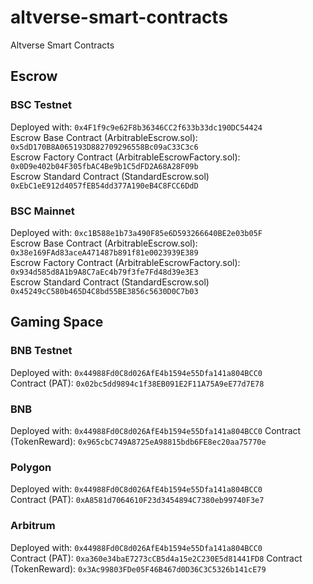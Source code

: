 # altverse-smart-contracts
Altverse Smart Contracts

## Escrow
### BSC Testnet
Deployed with: `0x4F1f9c9e62F8b36346CC2f633b33dc190DC54424`  
Escrow Base Contract (ArbitrableEscrow.sol): `0x5dD170B8A065193D882709296558Bc09aC33C3c6`  
Escrow Factory Contract (ArbitrableEscrowFactory.sol): `0x0D9e402b04F305fbAC4Be9b1C5dFD2A68A28F09b`  
Escrow Standard Contract (StandardEscrow.sol) `0xEbC1eE912d4057fEB54dd377A190eB4C8FCC6DdD`

### BSC Mainnet
Deployed with: `0xc1B588e1b73a490F85e6D593266640BE2e03b05F`  
Escrow Base Contract (ArbitrableEscrow.sol): `0x38e169FAd83aceA471487b891f81e0023939E389`  
Escrow Factory Contract (ArbitrableEscrowFactory.sol): `0x934d585d8A1b9A8C7aEc4b79f3fe7Fd48d39e3E3`  
Escrow Standard Contract (StandardEscrow.sol) `0x45249cC580b465D4C8bd55BE3856c5630D0C7b03`

## Gaming Space
### BNB Testnet
Deployed with: `0x44988Fd0C8d026AfE4b1594e55Dfa141a804BCC0`  
Contract (PAT): `0x02bc5dd9894c1f38EB091E2F11A75A9eE77d7E78`  

### BNB 
Deployed with: `0x44988Fd0C8d026AfE4b1594e55Dfa141a804BCC0`
Contract (TokenReward): `0x965cbC749A8725eA98815bdb6FE8ec20aa75770e`  

### Polygon
Deployed with: `0x44988Fd0C8d026AfE4b1594e55Dfa141a804BCC0`  
Contract (PAT): `0xA8581d7064610F23d3454894C7380eb99740F3e7`  

### Arbitrum
Deployed with: `0x44988Fd0C8d026AfE4b1594e55Dfa141a804BCC0`  
Contract (PAT): `0xa360e34baE7273cCB5d4a15e2C230E5d81441FD8` 
Contract (TokenReward): `0x3Ac99803FDe05F46B467d0D36C3C5326b141cE79`  
